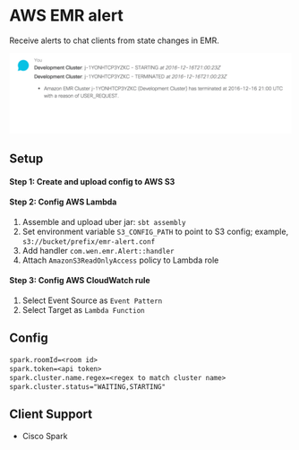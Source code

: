 # AWS EMR alert
Receive alerts to chat clients from state changes in EMR.

![Spark Client](https://raw.githubusercontent.com/wenn/aws-emr-alert/master/images/emr.spark.chat.png)

## Setup

#### Step 1: Create and upload config to AWS S3
#### Step 2: Config AWS Lambda

1. Assemble and upload uber jar: `sbt assembly`
2. Set environment variable `S3_CONFIG_PATH` to point to S3 config; example, `s3://bucket/prefix/emr-alert.conf`
3. Add handler `com.wen.emr.Alert::handler`
4. Attach `AmazonS3ReadOnlyAccess` policy to Lambda role

#### Step 3: Config AWS CloudWatch rule

1. Select Event Source as `Event Pattern`
2. Select Target as `Lambda Function`

## Config

```
spark.roomId=<room id>
spark.token=<api token>
spark.cluster.name.regex=<regex to match cluster name>
spark.cluster.status="WAITING,STARTING"
```

## Client Support
- Cisco Spark

